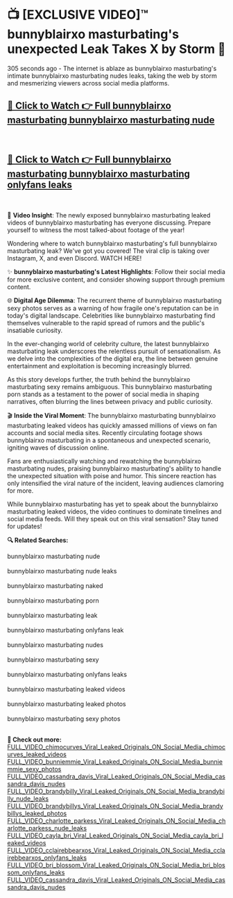 # 📺 [EXCLUSIVE VIDEO]™ bunnyblairxo masturbating's unexpected Leak Takes X by Storm 🚀

305 seconds ago - The internet is ablaze as bunnyblairxo masturbating's intimate bunnyblairxo masturbating nudes leaks, taking the web by storm and mesmerizing viewers across social media platforms.

<h2><a href="https://github-6l9.pages.dev/link1">🔗 Click to Watch 👉 Full bunnyblairxo masturbating bunnyblairxo masturbating nude</a></h2><br>
<h2><a href="https://github-6l9.pages.dev/link2">🔗 Click to Watch 👉 Full bunnyblairxo masturbating bunnyblairxo masturbating onlyfans leaks</a></h2><br>

🎥 **Video Insight**: The newly exposed bunnyblairxo masturbating leaked videos of bunnyblairxo masturbating has everyone discussing. Prepare yourself to witness the most talked-about footage of the year!

Wondering where to watch bunnyblairxo masturbating's full bunnyblairxo masturbating leak? We've got you covered! The viral clip is taking over Instagram, X, and even Discord. WATCH HERE!

✨ **bunnyblairxo masturbating's Latest Highlights**: Follow their social media for more exclusive content, and consider showing support through premium content.

🌐 **Digital Age Dilemma**: The recurrent theme of bunnyblairxo masturbating sexy photos serves as a warning of how fragile one's reputation can be in today's digital landscape. Celebrities like bunnyblairxo masturbating find themselves vulnerable to the rapid spread of rumors and the public's insatiable curiosity.

In the ever-changing world of celebrity culture, the latest bunnyblairxo masturbating leak underscores the relentless pursuit of sensationalism. As we delve into the complexities of the digital era, the line between genuine entertainment and exploitation is becoming increasingly blurred.

As this story develops further, the truth behind the bunnyblairxo masturbating sexy remains ambiguous. This bunnyblairxo masturbating porn stands as a testament to the power of social media in shaping narratives, often blurring the lines between privacy and public curiosity.

🎬 **Inside the Viral Moment**: The bunnyblairxo masturbating bunnyblairxo masturbating leaked videos has quickly amassed millions of views on fan accounts and social media sites. Recently circulating footage shows bunnyblairxo masturbating in a spontaneous and unexpected scenario, igniting waves of discussion online.

Fans are enthusiastically watching and rewatching the bunnyblairxo masturbating nudes, praising bunnyblairxo masturbating's ability to handle the unexpected situation with poise and humor. This sincere reaction has only intensified the viral nature of the incident, leaving audiences clamoring for more.

While bunnyblairxo masturbating has yet to speak about the bunnyblairxo masturbating leaked videos, the video continues to dominate timelines and social media feeds. Will they speak out on this viral sensation? Stay tuned for updates!

<strong>🔍 Related Searches:</strong>

bunnyblairxo masturbating nude
<br><br>
bunnyblairxo masturbating nude leaks
<br><br>
bunnyblairxo masturbating naked
<br><br>
bunnyblairxo masturbating porn
<br><br>
bunnyblairxo masturbating leak
<br><br>
bunnyblairxo masturbating onlyfans leak
<br><br>
bunnyblairxo masturbating nudes
<br><br>
bunnyblairxo masturbating sexy
<br><br>
bunnyblairxo masturbating onlyfans leaks
<br><br>
bunnyblairxo masturbating leaked videos
<br><br>
bunnyblairxo masturbating leaked photos
<br><br>
bunnyblairxo masturbating sexy photos
<br><br>



<strong>🔗 Check out more:</strong><br>
<a href="./FULL_VIDEO_chimocurves_Viral_Leaked_Originals_ON_Social_Media_chimocurves_leaked_videos.md">FULL_VIDEO_chimocurves_Viral_Leaked_Originals_ON_Social_Media_chimocurves_leaked_videos</a><br>
<a href="./FULL_VIDEO_bunniemmie_Viral_Leaked_Originals_ON_Social_Media_bunniemmie_sexy_photos.md">FULL_VIDEO_bunniemmie_Viral_Leaked_Originals_ON_Social_Media_bunniemmie_sexy_photos</a><br>
<a href="./FULL_VIDEO_cassandra_davis_Viral_Leaked_Originals_ON_Social_Media_cassandra_davis_nudes.md">FULL_VIDEO_cassandra_davis_Viral_Leaked_Originals_ON_Social_Media_cassandra_davis_nudes</a><br>
<a href="./FULL_VIDEO_brandybilly_Viral_Leaked_Originals_ON_Social_Media_brandybilly_nude_leaks.md">FULL_VIDEO_brandybilly_Viral_Leaked_Originals_ON_Social_Media_brandybilly_nude_leaks</a><br>
<a href="./FULL_VIDEO_brandybillys_Viral_Leaked_Originals_ON_Social_Media_brandybillys_leaked_photos.md">FULL_VIDEO_brandybillys_Viral_Leaked_Originals_ON_Social_Media_brandybillys_leaked_photos</a><br>
<a href="./FULL_VIDEO_charlotte_parkess_Viral_Leaked_Originals_ON_Social_Media_charlotte_parkess_nude_leaks.md">FULL_VIDEO_charlotte_parkess_Viral_Leaked_Originals_ON_Social_Media_charlotte_parkess_nude_leaks</a><br>
<a href="./FULL_VIDEO_cayla_bri_Viral_Leaked_Originals_ON_Social_Media_cayla_bri_leaked_videos.md">FULL_VIDEO_cayla_bri_Viral_Leaked_Originals_ON_Social_Media_cayla_bri_leaked_videos</a><br>
<a href="./FULL_VIDEO_cclairebbearxos_Viral_Leaked_Originals_ON_Social_Media_cclairebbearxos_onlyfans_leaks.md">FULL_VIDEO_cclairebbearxos_Viral_Leaked_Originals_ON_Social_Media_cclairebbearxos_onlyfans_leaks</a><br>
<a href="./FULL_VIDEO_bri_blossom_Viral_Leaked_Originals_ON_Social_Media_bri_blossom_onlyfans_leaks.md">FULL_VIDEO_bri_blossom_Viral_Leaked_Originals_ON_Social_Media_bri_blossom_onlyfans_leaks</a><br>
<a href="./FULL_VIDEO_cassandra_davis_Viral_Leaked_Originals_ON_Social_Media_cassandra_davis_nudes.md">FULL_VIDEO_cassandra_davis_Viral_Leaked_Originals_ON_Social_Media_cassandra_davis_nudes</a><br>
